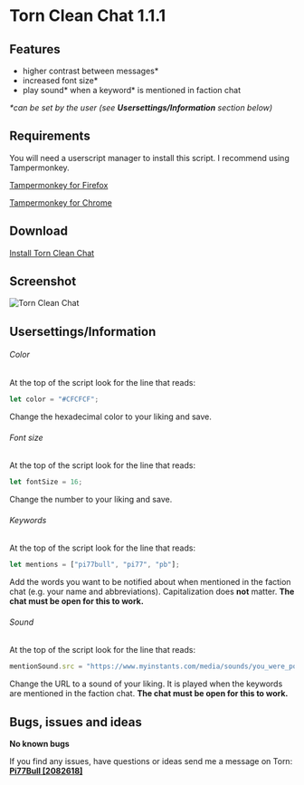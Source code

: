 # Torn Clean Chat 1.1.1

## Features
- higher contrast between messages*
- increased font size*
- play sound* when a keyword* is mentioned in faction chat 

_*can be set by the user (see **Usersettings/Information** section below)_

## Requirements
You will need a userscript manager to install this script. I recommend using Tampermonkey.

[Tampermonkey for Firefox](https://addons.mozilla.org/en-US/firefox/addon/tampermonkey)

[Tampermonkey for Chrome](https://chrome.google.com/webstore/detail/dhdgffkkebhmkfjojejmpbldmpobfkfo)

## Download

[Install Torn Clean Chat](https://github.com/Pi77Bull/TornCleanChat/raw/master/TornCleanChat.user.js)

## Screenshot

![Torn Clean Chat](https://s5.postimg.org/s9jnistqf/chat.png)

## Usersettings/Information

###### Color

At the top of the script look for the line that reads:
```javascript
let color = "#CFCFCF";
```
Change the hexadecimal color to your liking and save.

###### Font size

At the top of the script look for the line that reads:
```javascript
let fontSize = 16;
```
Change the number to your liking and save.

###### Keywords

At the top of the script look for the line that reads:
```javascript
let mentions = ["pi77bull", "pi77", "pb"];
```
Add the words you want to be notified about when mentioned in the faction chat (e.g. your name and abbreviations). Capitalization does **not** matter. **The chat must be open for this to work.**

###### Sound

At the top of the script look for the line that reads:
```javascript
mentionSound.src = "https://www.myinstants.com/media/sounds/you_were_poked_niMJJKH.mp3";
```
Change the URL to a sound of your liking. It is played when the keywords are mentioned in the faction chat. **The chat must be open for this to work.**

## Bugs, issues and ideas

**No known bugs**

If you find any issues, have questions or ideas send me a message on Torn: 
**[Pi77Bull [2082618]](https://www.torn.com/profiles.php?XID=2082618)**
